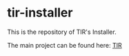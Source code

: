 # tir-installer

This is the repository of TIR's Installer.

The main project can be found here: [TIR]("https://github.com/totvs/tir")